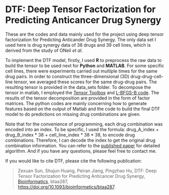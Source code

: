 # DTF: Deep Tensor Factorization for Predicting Anticancer Drug Synergy

These are the codes and data mainly used for the project using deep tensor factorization for 
Predicting Anticander Drug Synergy. The only data set I used here is drug synergy data of 38 drugs and 39 cell lines, which is derived
from the study of ONeil *et al*.

To implement the DTF model, firstly, I used **R** to preprocess the raw data to build the tensor to be used next for
**Python** and **MATLAB**. For some specific cell lines, there were experiments carried out multiple times for the same drug pairs. In order to construct the three-dimensional (3D) drug-drug-cell-line tensor, we averaged these scores for the same drug-drug pairs. The resulting tensor is provided in the data_sets folder.
To decompose the tensor in matlab, I employed the [Tensor Toolbox](http://www.tensortoolbox.org) and  [L-BFGS-B code](http://users.eecs.northwestern.edu/~nocedal/lbfgsb.html).  The results of the tensor decomposition are provided in the form of factor matrices. The python codes are mainly concerning how to generate features based on the output of Matlab and the code to build the final DTF model to do predictions on missing drug combinations are given.


Note that for the convenience of programming, each drug combination was encoded into an index. To be specific, I used 
the formula: drug_A_index + drug_B_index * 38 + cell_line_index * 38 * 38,
to encode drug combinations. Therefore, I can decode the index to get the original drug combination information.
You can refer to the [published paper](https://academic.oup.com/bioinformatics/advance-article-abstract/doi/10.1093/bioinformatics/btaa287/5830267?redirectedFrom=fulltext) for detailed algorithm. And if you have any questions, please feel free to contact me.



<!-- ### Publication and citing DTF -->

If you would like to cite DTF, please cite the following publication:

>Zexuan Sun, Shujun Huang, Peiran Jiang, Pingzhao Hu, DTF: Deep Tensor Factorization for Predicting Anticancer Drug Synergy, [Bioinformatics](https://academic.oup.com/bioinformatics/),  btaa287, https://doi.org/10.1093/bioinformatics/btaa287.


<!--  The manuscript of this research project is now avaliable on [arXiv](https://arxiv.org/abs/1911.10313).  Note that the manuscript on arXiv is not the latest version. Actually, the latest revised version has been accepted by *[Bioinformatics](https://academic.oup.com/bioinformatics/)*. I will update later. If you have any questions or suggestions, please feel free to contact me :).  -->



